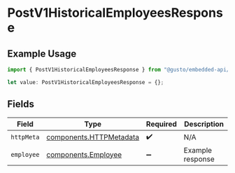 # PostV1HistoricalEmployeesResponse

## Example Usage

```typescript
import { PostV1HistoricalEmployeesResponse } from "@gusto/embedded-api/models/operations/postv1historicalemployees.js";

let value: PostV1HistoricalEmployeesResponse = {};
```

## Fields

| Field                                                              | Type                                                               | Required                                                           | Description                                                        |
| ------------------------------------------------------------------ | ------------------------------------------------------------------ | ------------------------------------------------------------------ | ------------------------------------------------------------------ |
| `httpMeta`                                                         | [components.HTTPMetadata](../../models/components/httpmetadata.md) | :heavy_check_mark:                                                 | N/A                                                                |
| `employee`                                                         | [components.Employee](../../models/components/employee.md)         | :heavy_minus_sign:                                                 | Example response                                                   |